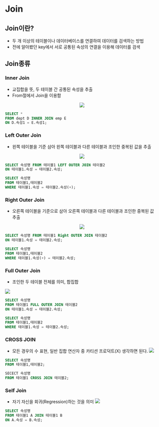 # Join

## Join이란?
- 두 개 이상의 테이블이나 데이터베이스를 연결하여 데이터를 검색하는 방법
- 전에 알아봤던 key에서 서로 공통된 속성의 연결을 이용해 데이터를 검색

## Join종류

### Inner Join
- 교집합을 뜻, 두 테이블 간 공통된 속성을 추출
- From절에서 Join을 이용함
<p align="center">
  <img src="https://velog.velcdn.com/images/dnu05043/post/fb6255f9-8fb7-474d-bd1d-d59a5177eb05/image.png"/>
</p> 

```sql
SELECT *
FROM dept D INNER JOIN emp E
ON D.속성1 = E.속성1;
```

### Left Outer Join
- 왼쪽 테이블을 기준 삼아 왼쪽 테이블과 다른 테이블과 조인한 중복된 값을 추출
<p align="center">
  <img src="https://velog.velcdn.com/images/dnu05043/post/e6d558c7-da9c-447f-b142-e6c87b00ea15/image.png"/>
</p> 

```sql
SELECT 속성명 FROM 테이블1 LEFT OUTER JOIN 테이블2
ON 테이블1.속성 = 테이블2.속성;

SELECT 속성명 
FROM 테이블1,테이블2
WHERE 테이블1.속성 = 테이블2.속성(+);
```

### Right Outer Join
- 오른쪽 테이블을 기준으로 삼아 오른쪽 테이블과 다른 테이블과 조인한 중복된 값 추출

<p align="center">
  <img src="https://velog.velcdn.com/images/dnu05043/post/ee5063ef-2b73-4f68-b52e-faa6f9366e39/image.png"/>
</p>

```sql
SELECT 속성명 FROM 테이블1 Right OUTER JOIN 테이블2
ON 테이블1.속성 = 테이블2.속성;

SELECT 속성명 
FROM 테이블1,테이블2
WHERE 테이블1.속성(+) = 테이블2.속성;
```

### Full Outer Join
- 조인한 두 테이블 전체를 의미, 합집합

![](https://velog.velcdn.com/images/dnu05043/post/11483af4-9737-4a19-bfac-4d746606957f/image.png)
```sql
SELECT 속성명 
FROM 테이블1 FULL OUTER JOIN 테이블2 
ON 테이블1.속성 = 테이블2.속성;

SELECT 속성명 
FROM 테이블1,테이블2
WHERE 테이블1.속성 = 테이블2.속성;
```

### CROSS JOIN
- 모든 경우의 수 표현, 일반 집합 연산자 중 카티션 프로덕트(X) 생각하면 된다.
![](https://velog.velcdn.com/images/dnu05043/post/d9b0d0e1-cc13-481c-a6b3-82262e657092/image.png)
```sql
SELECT 속성명
FROM 테이블1,테이블2;

SECECT 속성명
FROM 테이블1 CROSS JOIN 테이블2;
```

### Self Join
- 자기 자신을 회귀(Regression)하는 것을 의미
![](https://velog.velcdn.com/images/dnu05043/post/677147d3-f221-4c8f-9327-ef9c5a88cd1d/image.png)
```sql
SELECT 속성명 
FROM 테이블1 A JOIN 테이블1 B 
ON A.속성 = B.속성;
```
